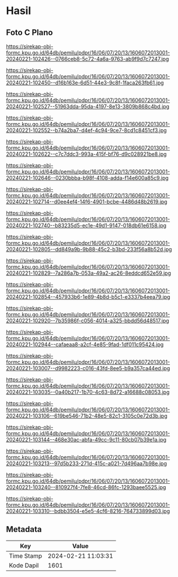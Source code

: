 # Hasil

## Foto C Plano

https://sirekap-obj-formc.kpu.go.id/64db/pemilu/pdpr/16/06/07/20/13/1606072013001-20240221-102426--0766ceb8-5c72-4a6a-9763-ab9f9d7c7247.jpg

https://sirekap-obj-formc.kpu.go.id/64db/pemilu/pdpr/16/06/07/20/13/1606072013001-20240221-102450--d16b163e-6d51-44e3-9c8f-1faca263fb61.jpg

https://sirekap-obj-formc.kpu.go.id/64db/pemilu/pdpr/16/06/07/20/13/1606072013001-20240221-102527--51963dda-95da-4197-8e13-3809b868c4bd.jpg

https://sirekap-obj-formc.kpu.go.id/64db/pemilu/pdpr/16/06/07/20/13/1606072013001-20240221-102552--b74a2ba7-d4ef-4c94-9ce7-8cd1c8451cf3.jpg

https://sirekap-obj-formc.kpu.go.id/64db/pemilu/pdpr/16/06/07/20/13/1606072013001-20240221-102622--c7c7ddc3-993a-415f-bf76-d9c028921be8.jpg

https://sirekap-obj-formc.kpu.go.id/64db/pemilu/pdpr/16/06/07/20/13/1606072013001-20240221-102646--0230bbba-b98f-4108-adda-f14e600a85c9.jpg

https://sirekap-obj-formc.kpu.go.id/64db/pemilu/pdpr/16/06/07/20/13/1606072013001-20240221-102714--d0ee4ef4-14f6-4901-bcbe-4486d48b2619.jpg

https://sirekap-obj-formc.kpu.go.id/64db/pemilu/pdpr/16/06/07/20/13/1606072013001-20240221-102740--b83235d5-ec1e-49d1-9147-018db61e6158.jpg

https://sirekap-obj-formc.kpu.go.id/64db/pemilu/pdpr/16/06/07/20/13/1606072013001-20240221-102805--dd849a9b-9b88-45c2-b3bd-233f56a8b52d.jpg

https://sirekap-obj-formc.kpu.go.id/64db/pemilu/pdpr/16/06/07/20/13/1606072013001-20240221-102829--7a286a7b-053a-49a2-ac26-8eddcd652e59.jpg

https://sirekap-obj-formc.kpu.go.id/64db/pemilu/pdpr/16/06/07/20/13/1606072013001-20240221-102854--457933b6-1e89-4b8d-b5c1-e3337b4eea79.jpg

https://sirekap-obj-formc.kpu.go.id/64db/pemilu/pdpr/16/06/07/20/13/1606072013001-20240221-102920--7b35986f-c056-4014-a325-bbdd56d48517.jpg

https://sirekap-obj-formc.kpu.go.id/64db/pemilu/pdpr/16/06/07/20/13/1606072013001-20240221-102944--cafaeaa8-a2cf-4e85-9fad-1df011c95424.jpg

https://sirekap-obj-formc.kpu.go.id/64db/pemilu/pdpr/16/06/07/20/13/1606072013001-20240221-103007--d9982223-c016-43fd-8ee5-b9a357ca44ed.jpg

https://sirekap-obj-formc.kpu.go.id/64db/pemilu/pdpr/16/06/07/20/13/1606072013001-20240221-103035--0a40b217-1b70-4c63-8d72-a16688c08053.jpg

https://sirekap-obj-formc.kpu.go.id/64db/pemilu/pdpr/16/06/07/20/13/1606072013001-20240221-103106--619be546-71b2-48e5-82c1-3105c0e72d3b.jpg

https://sirekap-obj-formc.kpu.go.id/64db/pemilu/pdpr/16/06/07/20/13/1606072013001-20240221-103144--468e30ac-abfa-49cc-9c11-80cb07b39e1a.jpg

https://sirekap-obj-formc.kpu.go.id/64db/pemilu/pdpr/16/06/07/20/13/1606072013001-20240221-103213--97d5b233-271d-415c-a021-7d496aa7b98e.jpg

https://sirekap-obj-formc.kpu.go.id/64db/pemilu/pdpr/16/06/07/20/13/1606072013001-20240221-103240--810927f4-7fe8-46cd-86fc-1293baee5525.jpg

https://sirekap-obj-formc.kpu.go.id/64db/pemilu/pdpr/16/06/07/20/13/1606072013001-20240221-103310--bdbb3504-e5e5-4cf6-8216-764733899d03.jpg


## Metadata

| Key        | Value               |
| ---------- | ------------------- |
| Time Stamp | 2024-02-21 11:03:31 |
| Kode Dapil | 1601                |



